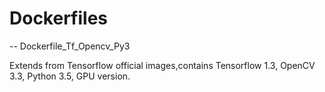 # Dockerfiles

-- Dockerfile_Tf_Opencv_Py3
 
 Extends from Tensorflow official images,contains Tensorflow 1.3, OpenCV 3.3, Python 3.5, GPU version.

